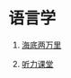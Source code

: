 # 语言学

1. [海底两万里](https://www.tingclass.net/list-9640-1.html)

2. [听力课堂](https://www.tingclass.net)
